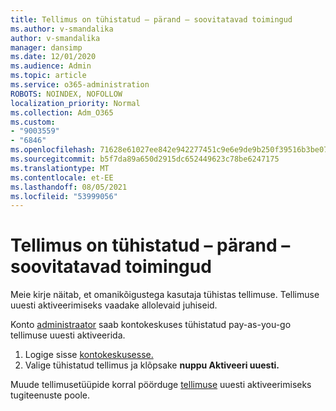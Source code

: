 ```yaml
---
title: Tellimus on tühistatud – pärand – soovitatavad toimingud
ms.author: v-smandalika
author: v-smandalika
manager: dansimp
ms.date: 12/01/2020
ms.audience: Admin
ms.topic: article
ms.service: o365-administration
ROBOTS: NOINDEX, NOFOLLOW
localization_priority: Normal
ms.collection: Adm_O365
ms.custom:
- "9003559"
- "6846"
ms.openlocfilehash: 71628e61027ee842e942277451c9e6e9de9b250f39516b3be076a2ee61fb68c3
ms.sourcegitcommit: b5f7da89a650d2915dc652449623c78be6247175
ms.translationtype: MT
ms.contentlocale: et-EE
ms.lasthandoff: 08/05/2021
ms.locfileid: "53999056"
---
```

# <a name="subscription-cancelled---legacy---recommended-steps"></a>Tellimus on tühistatud – pärand – soovitatavad toimingud

Meie kirje näitab, et omanikõigustega kasutaja tühistas tellimuse. Tellimuse uuesti aktiveerimiseks vaadake allolevaid juhiseid.

Konto [administraator](https://docs.microsoft.com/azure/cost-management-billing/manage/billing-subscription-transfer?WT.mc_id=Portal-Microsoft_Azure_Support#whoisaa) saab kontokeskuses tühistatud pay-as-you-go tellimuse uuesti aktiveerida.

1. Logige sisse [kontokeskusesse.](https://account.azure.com/Subscriptions)
2. Valige tühistatud tellimus ja klõpsake **nuppu Aktiveeri uuesti.**

Muude tellimusetüüpide korral pöörduge [tellimuse](https://ms.portal.azure.com/#blade/Microsoft_Azure_Support/HelpAndSupportBlade/overview) uuesti aktiveerimiseks tugiteenuste poole.
